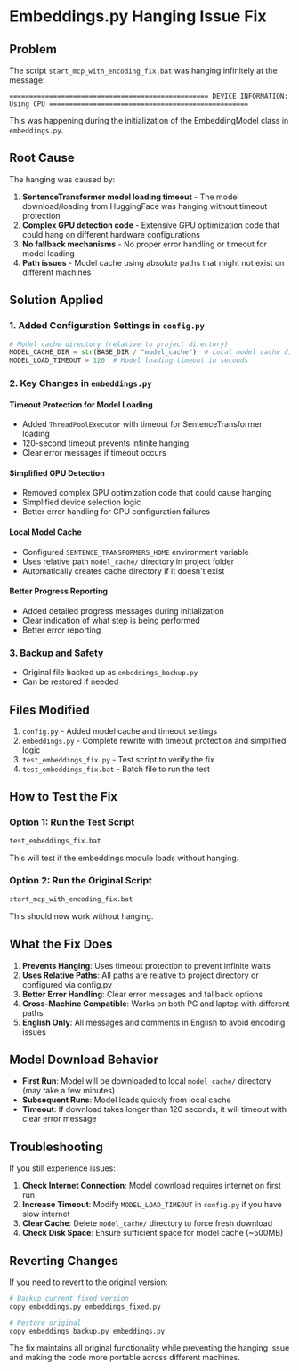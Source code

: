 # Embeddings.py Hanging Issue Fix

## Problem
The script `start_mcp_with_encoding_fix.bat` was hanging infinitely at the message:
```
================================================== DEVICE INFORMATION: Using CPU ==================================================
```

This was happening during the initialization of the EmbeddingModel class in `embeddings.py`.

## Root Cause
The hanging was caused by:
1. **SentenceTransformer model loading timeout** - The model download/loading from HuggingFace was hanging without timeout protection
2. **Complex GPU detection code** - Extensive GPU optimization code that could hang on different hardware configurations
3. **No fallback mechanisms** - No proper error handling or timeout for model loading
4. **Path issues** - Model cache using absolute paths that might not exist on different machines

## Solution Applied

### 1. Added Configuration Settings in `config.py`
```python
# Model cache directory (relative to project directory)
MODEL_CACHE_DIR = str(BASE_DIR / "model_cache")  # Local model cache directory
MODEL_LOAD_TIMEOUT = 120  # Model loading timeout in seconds
```

### 2. Key Changes in `embeddings.py`

#### Timeout Protection for Model Loading
- Added `ThreadPoolExecutor` with timeout for SentenceTransformer loading
- 120-second timeout prevents infinite hanging
- Clear error messages if timeout occurs

#### Simplified GPU Detection
- Removed complex GPU optimization code that could cause hanging
- Simplified device selection logic
- Better error handling for GPU configuration failures

#### Local Model Cache
- Configured `SENTENCE_TRANSFORMERS_HOME` environment variable
- Uses relative path `model_cache/` directory in project folder
- Automatically creates cache directory if it doesn't exist

#### Better Progress Reporting
- Added detailed progress messages during initialization
- Clear indication of what step is being performed
- Better error reporting

### 3. Backup and Safety
- Original file backed up as `embeddings_backup.py`
- Can be restored if needed

## Files Modified
1. `config.py` - Added model cache and timeout settings
2. `embeddings.py` - Complete rewrite with timeout protection and simplified logic
3. `test_embeddings_fix.py` - Test script to verify the fix
4. `test_embeddings_fix.bat` - Batch file to run the test

## How to Test the Fix

### Option 1: Run the Test Script
```bash
test_embeddings_fix.bat
```

This will test if the embeddings module loads without hanging.

### Option 2: Run the Original Script
```bash
start_mcp_with_encoding_fix.bat
```

This should now work without hanging.

## What the Fix Does

1. **Prevents Hanging**: Uses timeout protection to prevent infinite waits
2. **Uses Relative Paths**: All paths are relative to project directory or configured via config.py
3. **Better Error Handling**: Clear error messages and fallback options
4. **Cross-Machine Compatible**: Works on both PC and laptop with different paths
5. **English Only**: All messages and comments in English to avoid encoding issues

## Model Download Behavior

- **First Run**: Model will be downloaded to local `model_cache/` directory (may take a few minutes)
- **Subsequent Runs**: Model loads quickly from local cache
- **Timeout**: If download takes longer than 120 seconds, it will timeout with clear error message

## Troubleshooting

If you still experience issues:

1. **Check Internet Connection**: Model download requires internet on first run
2. **Increase Timeout**: Modify `MODEL_LOAD_TIMEOUT` in `config.py` if you have slow internet
3. **Clear Cache**: Delete `model_cache/` directory to force fresh download
4. **Check Disk Space**: Ensure sufficient space for model cache (~500MB)

## Reverting Changes

If you need to revert to the original version:
```bash
# Backup current fixed version
copy embeddings.py embeddings_fixed.py

# Restore original
copy embeddings_backup.py embeddings.py
```

The fix maintains all original functionality while preventing the hanging issue and making the code more portable across different machines.
